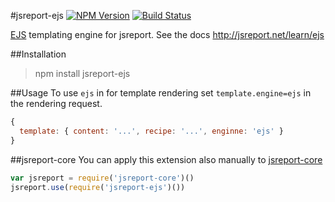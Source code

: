 #jsreport-ejs
[![NPM Version](http://img.shields.io/npm/v/jsreport-ejs.svg?style=flat-square)](https://npmjs.com/package/jsreport-ejs)
[![Build Status](https://travis-ci.org/jsreport/jsreport-ejs.png?branch=master)](https://travis-ci.org/jsreport/jsreport-ejs)

[EJS](http://www.embeddedjs.com/) templating engine for jsreport. 
See the docs http://jsreport.net/learn/ejs

##Installation
> npm install jsreport-ejs

##Usage
To use `ejs` in for template rendering set `template.engine=ejs` in the rendering request.

```js
{
  template: { content: '...', recipe: '...', enginne: 'ejs' }
}
```

##jsreport-core
You can apply this extension also manually to [jsreport-core](https://github.com/jsreport/jsreport-core)

```js
var jsreport = require('jsreport-core')()
jsreport.use(require('jsreport-ejs')())
```
